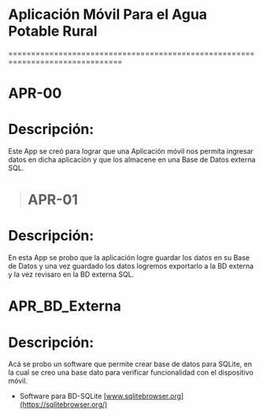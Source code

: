 # Aplicación Móvil Para el Agua Potable Rural
=============================================================================== 

# APR-00

Descripción:
=============
Este App se creó para lograr que una Aplicación móvil
nos permita ingresar datos en dicha aplicación y que los almacene en
una Base de Datos externa SQL.

># APR-01

Descripción:
=============
En esta App se probo que la aplicación logre guardar los datos en su Base de Datos
y una vez guardado los datos logremos exportarlo a la BD externa y la vez revisaro
en la BD externa SQL.

# APR_BD_Externa

Descripción:
=============
Acá se probo un software que permite crear base de datos para SQLite, en la cual se 
creo una base dato para verificar funcionalidad con el dispositivo móvil.

 - Software para BD-SQLite [www.sqlitebrowser.org](https://sqlitebrowser.org/)


   


